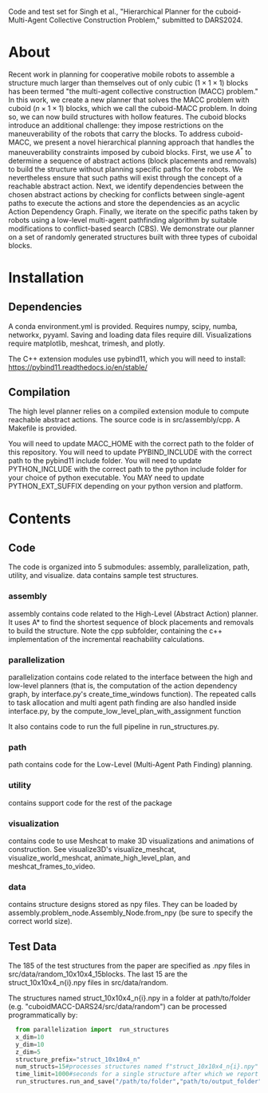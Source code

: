 Code and test set for Singh et al., "Hierarchical Planner for the cuboid-Multi-Agent Collective Construction Problem," submitted to DARS2024.

# About
Recent work in planning for cooperative mobile robots to assemble a structure much larger than themselves out of only cubic ($1 \times 1 \times 1$) blocks has been termed "the multi-agent collective construction (MACC) problem." In this work, we create a new planner that solves the MACC problem with cuboid ($n \times 1 \times 1$)  blocks, which we call the cuboid-MACC problem. In doing so, we can now build structures with hollow features. The cuboid blocks introduce an additional challenge: they impose restrictions on the maneuverability of the robots that carry the blocks. To address cuboid-MACC, we present a novel hierarchical planning approach that handles the maneuverability constraints imposed by cuboid blocks. First, we use $A^*$ to determine a sequence of abstract actions (block placements and removals) to build the structure without planning specific paths for the robots. We nevertheless ensure that such paths will exist through the concept of a reachable abstract action. Next, we identify dependencies between the chosen abstract actions by checking for conflicts between single-agent paths to execute the actions and store the dependencies as an acyclic Action Dependency Graph. Finally, we iterate on the specific paths taken by robots using a low-level multi-agent pathfinding algorithm by suitable modifications to conflict-based search (CBS). We demonstrate our planner on a set of randomly generated structures built with three types of cuboidal blocks. 

# Installation
## Dependencies
A conda environment.yml is provided. Requires numpy, scipy, numba, networkx, pyyaml. Saving and loading data files require dill. Visualizations require matplotlib, meshcat, trimesh, and plotly.

The C++ extension modules use pybind11, which you will need to install: https://pybind11.readthedocs.io/en/stable/
## Compilation
The high level planner relies on a compiled extension module to compute reachable abstract actions. The source code is in src/assembly/cpp. A Makefile is provided. 

You will need to update MACC_HOME with the correct path to the folder of this repository.
You will need to update PYBIND_INCLUDE with the correct path to the pybind11 include folder.
You will need to update PYTHON_INCLUDE with the correct path to the python include folder for your choice of python executable.
You MAY need to update PYTHON_EXT_SUFFIX depending on your python version and platform.

# Contents
## Code
The code is organized into 5 submodules: assembly, parallelization, path, utility, and visualize. data contains sample test structures.

### assembly
assembly contains code related to the High-Level (Abstract Action) planner. It uses A* to find the shortest sequence of block placements and removals to build the structure. 
Note the cpp subfolder, containing the c++ implementation of the incremental reachability calculations.

### parallelization
parallelization contains code related to the interface between the high and low-level planners (that is, the computation of the action dependency graph, by interface.py's create_time_windows function). 
The repeated calls to task allocation and multi agent path finding are also handled inside interface.py, by the compute_low_level_plan_with_assignment function

It also contains code to run the full pipeline in run_structures.py.

### path
path contains code for the Low-Level (Multi-Agent Path Finding) planning.

### utility
contains support code for the rest of the package

### visualization
contains code to use Meshcat to make 3D visualizations and animations of construction. See visualize3D's visualize_meshcat, visualize_world_meshcat, animate_high_level_plan, and meshcat_frames_to_video.

### data
contains structure designs stored as npy files. They can be loaded by assembly.problem_node.Assembly_Node.from_npy (be sure to specify the correct world size).

## Test Data
The 185 of the test structures from the paper are specified as .npy files in src/data/random_10x10x4_15blocks. The last 15 are the struct_10x10x4_n{i}.npy files in src/data/random.

The structures named struct_10x10x4_n{i}.npy in a folder at path/to/folder (e.g. "cuboidMACC-DARS24/src/data/random") can be processed programmatically by:

```python
  from parallelization import  run_structures
  x_dim=10
  y_dim=10
  z_dim=5
  structure_prefix="struct_10x10x4_n"
  num_structs=15#processes structures named f"struct_10x10x4_n{i}.npy" for i in range(num_structs)
  time_limit=1000#seconds for a single structure after which we report timeout and move to the next one
  run_structures.run_and_save("/path/to/folder","path/to/output_folder", "struct_10x10x4_n",x_dim,y_dim,z_dim,num_structs,time_limit)
```
